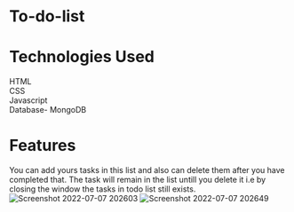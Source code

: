 # To-do-list
# Technologies Used
HTML <br />
CSS <br />
Javascript<br />
Database- MongoDB<br />

# Features
You can add yours tasks in this list and also can delete them after you have completed that.
The task will remain in the list untill you delete it i.e by closing the window the tasks in todo list still exists.
![Screenshot 2022-07-07 202603](https://user-images.githubusercontent.com/83963885/177805161-75ffabd4-cbcc-4b72-a3c4-983fee16071c.png)
![Screenshot 2022-07-07 202649](https://user-images.githubusercontent.com/83963885/177805187-44c382f3-5495-4ee8-9dd9-8f00988b8d42.png)

